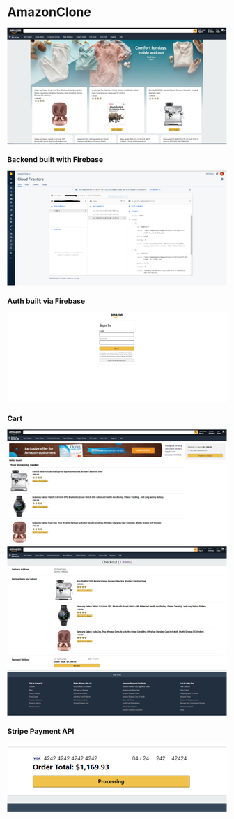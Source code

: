 # AmazonClone

![](frontendfirebaseamazon.PNG)

### Backend built with Firebase

![](backendfirebase2.PNG)

### Auth built via Firebase
![](signinamazon.PNG)

### Cart
![](cartamazon.PNG)
![](cartamazon2.PNG)

### Stripe Payment API
![](stripe.PNG)